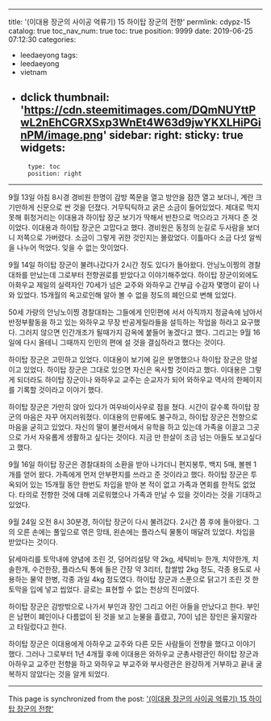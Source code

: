 
---
title: '(이대용 장군의 사이공 억류기) 15 하이탑 장군의 전향'
permlink: cdypz-15
catalog: true
toc_nav_num: true
toc: true
position: 9999
date: 2019-06-25 07:12:30
categories:
- leedaeyong
tags:
- leedaeyong
- vietnam
- dclick
thumbnail: 'https://cdn.steemitimages.com/DQmNUYttPwL2nEhCGRXSxp3WnEt4W63d9jwYKXLHiPGinPM/image.png'
sidebar:
    right:
        sticky: true
widgets:
    -
        type: toc
        position: right
---


9월 13일 아침 8시경 경비원 한명이 감방 쪽문을 열고 방안을 잠깐 열고 보더니, 계란 크기만하게 신문으로 싼 것을 던졌다. 거무틱틱하고 굵은 소금이 들어있었다. 제대로 먹지못해 휘청거리는 이대용과 하이탑 장군 보기가 딱해서 반찬으로 먹으라고 가져다 준 것이었다. 이대용과 하이탑 장군은 고맙다고 했다. 경비원은 동정의 눈길로 두사람을 보더니 저쪽으로 가버렸다. 소금이 그렇게 귀한 것인지는 몰랐었다. 이틀마다 소금 다섯 알씩을 나누어 먹었다. 잊을 수 없는 맛이었다. 

9월 14일 하이탑 장군이 불려나갔다가 2시간 정도 있다가 돌아왔다. 안닝노이찡의 경찰 대좌를 만났는데 그로부터 전향권로를 받았다고 이야기해주었다. 하이탑 장군이외에도 아화우교 제일의 실력자인 70세가 넘은 교주와 와하우교 간부급 수감자 몇명이 같이 나와 있었다. 15개월의 옥고로인해 알아 볼 수 없을 정도의 폐인으로 변해 있었다. 

50세 가량의 안닝노이찡 경찰대좌는 그들에게 인민편에 서서 아직까지 정글속에 남아서 반정부활동을 하고 있는 와하우교 무장 반공게릴라들을 설득하는 작업을 하라고 요구했다. 그러지 않으면 인간개조가 될때가지 감옥에 붙들어 놓겠다고 했다. 그리고는 9월 16일에 다시 올테니 그때까지 인민의 편에 설 것을 결심하라고 했다는 것이다. 

하이탑 장군은 고민하고 있었다. 이대용이 보기에 길은 분명했으나 하이탑 장군은 망설이고 있었다. 하이탑 장군은 그대로 있으면 자신은 옥사할 것이라고 했다. 이대용은 그렇게 되더라도 하이탑 장군이나 와하우교 교주는 순교자가 되어 와하우교 역사의 한페이지를 기록할 것이라고 이야기 했다.

하이탑 장군은 가만히 앉아 있다가 여우바이사우로 점을 쳤다. 시간이 갈수록 하이탑 장군의 마음은 자꾸 어지러워졌다. 이대용의 만류에도 불구하고, 하이탑 장군은 전향으로 마음을 굳히고 있었다. 자신의 딸이 불란서에서 유학을 하고 있는데 가족을 이끌고 그곳으로 가서 자유롭게 생활하고 싶다는 것이다. 
지금 만 한살이 조금 넘는 아들도 보고싶다고 했다. 

9월 16일 하이탑 장군은 경찰대좌의 소환을 받아 나가더니 편지봉투, 백지 5매, 볼펜 1개를 얻어 왔다. 가족에게 먼저 안부편지를 쓰라고 준 것이라고 했다. 하이탑 장군은 투옥되어 있는 15개월 동안 한번도 차입을 받아 본 적이 없고 가족과 면회를 한적도 없었다. 타의로 전향한 것에 대해 괴로워했으나 가족과 만날 수 있을 것이라는 것을 기대하고 있었다. 

9월 24일 오전 8시 30분경, 하이탑 장군이 다시 불려갔다. 2시간 쯤 후에 돌아왔다. 그의 오른 손에는 풀잎으로 엮은 망태, 왼손에는 플라스틱 물통이 매달려 있었다. 차입을 받았다는 것이다. 

닭세마리를 토막내에 양념에 조린 것, 덩어리설탕 약 2kg, 세탁비누 한개, 치약한개, 치솔한개, 수건한장, 플라스틱 통에 들은 간장 약 3리터, 찹쌀밥 2kg 정도, 각종 용도로 사용하는 물약 한병, 각종 과일 4kg 정도였다. 하이탑 장군과 스푼으로 닭고기 조린 것 한토막을 입에 넣고 씹었다. 글로는 표현할 수 없는 천상의 진미였다. 

하이탑 장군은 감방밖으로 나가서 부인과 장인 그리고 어린 아들을 만났다고 한다. 부인은 남편이 폐인이나 다름없이 된 것을 보고 눈물을 흘렸고, 70이 넘은 장인은 울지말라고 타일렀다고 한다. 

하이탑 장군은 이대용에게 아하우교 교주와 다른 모든 사람들이 전향을 했다고 이야기 했다. 그러나 그로부터 1년 4개월 후에 이대용은 와하우교 군총사령관인 하이탑 장군과 아하우교 교주만 전향을 하고 와하우교 부교주와 부사령관은 완강하게 거부하고 끝내 굴복하지 않았다는 것을 알게 되었다.

- - -

This page is synchronized from the post: ['(이대용 장군의 사이공 억류기) 15 하이탑 장군의 전향'](https://steemit.com/@wisdomandjustice/cdypz-15)

